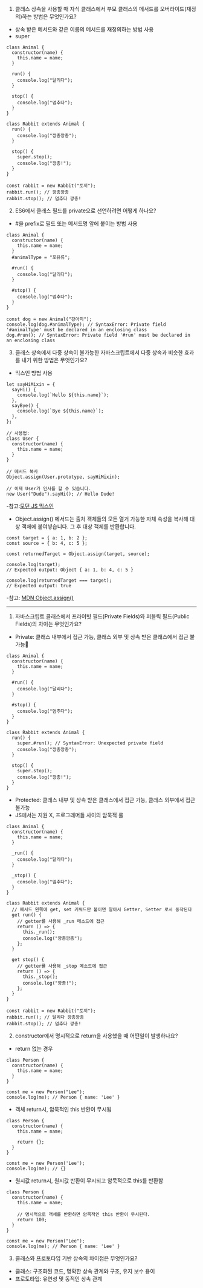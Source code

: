 1. 클래스 상속을 사용할 때 자식 클래스에서 부모 클래스의 메서드를 오버라이드(재정의)하는 방법은 무엇인가요?

- 상속 받은 메서드와 같은 이름의 메서드를 재정의하는 방법 사용
- super

```
class Animal {
  constructor(name) {
    this.name = name;
  }

  run() {
    console.log("달리다");
  }

  stop() {
    console.log("멈추다");
  }
}

class Rabbit extends Animal {
  run() {
    console.log("깡총깡총");
  }

  stop() {
    super.stop();
    console.log("깡총!");
  }
}

const rabbit = new Rabbit("토끼");
rabbit.run(); // 깡총깡총
rabbit.stop(); // 멈추다 깡총!
```

2. ES6에서 클래스 필드를 private으로 선언하려면 어떻게 하나요?

- \#을 prefix로 필드 또는 메서드명 앞에 붙이는 방법 사용

```
class Animal {
  constructor(name) {
    this.name = name;
  }
  #animalType = "포유류";

  #run() {
    console.log("달리다");
  }

  #stop() {
    console.log("멈추다");
  }
}

const dog = new Animal("강아지");
console.log(dog.#animalType); // SyntaxError: Private field '#animalType' must be declared in an enclosing class
dog.#run(); // SyntaxError: Private field '#run' must be declared in an enclosing class
```

3. 클래스 상속에서 다중 상속이 불가능한 자바스크립트에서 다중 상속과 비슷한 효과를 내기 위한 방법은 무엇인가요?

- 믹스인 방법 사용

```
let sayHiMixin = {
  sayHi() {
    console.log(`Hello ${this.name}`);
  },
  sayBye() {
    console.log(`Bye ${this.name}`);
  },
};

// 사용법:
class User {
  constructor(name) {
    this.name = name;
  }
}

// 메서드 복사
Object.assign(User.prototype, sayHiMixin);

// 이제 User가 인사를 할 수 있습니다.
new User("Dude").sayHi(); // Hello Dude!
```

-참고:[모던 JS 믹스인](https://ko.javascript.info/mixins)

- Object.assign() 메서드는 출처 객체들의 모든 열거 가능한 자체 속성을 복사해 대상 객체에 붙여넣습니다. 그 후 대상 객체를 반환합니다.

```
const target = { a: 1, b: 2 };
const source = { b: 4, c: 5 };

const returnedTarget = Object.assign(target, source);

console.log(target);
// Expected output: Object { a: 1, b: 4, c: 5 }

console.log(returnedTarget === target);
// Expected output: true

```

-참고: [MDN Object.assign()](https://developer.mozilla.org/ko/docs/Web/JavaScript/Reference/Global_Objects/Object/assign)

---

1. 자바스크립트 클래스에서 프라이빗 필드(Private Fields)와 퍼블릭 필드(Public Fields)의 차이는 무엇인가요?

- Private: 클래스 내부에서 접근 가능, 클래스 외부 및 상속 받은 클래스에서 접근 불가능

```
class Animal {
  constructor(name) {
    this.name = name;
  }

  #run() {
    console.log("달리다");
  }

  #stop() {
    console.log("멈추다");
  }
}

class Rabbit extends Animal {
  run() {
    super.#run(); // SyntaxError: Unexpected private field
    console.log("깡총깡총");
  }

  stop() {
    super.stop();
    console.log("깡총!");
  }
}
```

- Protected: 클래스 내부 및 상속 받은 클래스에서 접근 가능, 클래스 외부에서 접근 불가능
- JS에서는 지원 X, 프로그래머들 사이의 암묵적 룰

```
class Animal {
  constructor(name) {
    this.name = name;
  }

  _run() {
    console.log("달리다");
  }

  _stop() {
    console.log("멈추다");
  }
}

class Rabbit extends Animal {
  // 메서드 왼쪽에 get, set 키워드만 붙이면 알아서 Getter, Setter 로서 동작된다
  get run() {
    // getter를 사용해 _run 메소드에 접근
    return () => {
      this._run();
      console.log("깡총깡총");
    };
  }

  get stop() {
    // getter를 사용해 _stop 메소드에 접근
    return () => {
      this._stop();
      console.log("깡총!");
    };
  }
}

const rabbit = new Rabbit("토끼");
rabbit.run(); // 달리다 깡총깡총
rabbit.stop(); // 멈추다 깡총!

```

2. constructor에서 명시적으로 return을 사용했을 때 어떤일이 발생하나요?

- return 없는 경우

```
class Person {
  constructor(name) {
    this.name = name;
  }
}

const me = new Person("Lee");
console.log(me); // Person { name: 'Lee' }
```

- 객체 return시, 암묵적인 this 반환이 무시됨

```
class Person {
  constructor(name) {
    this.name = name;

    return {};
  }
}

const me = new Person('Lee');
console.log(me); // {}
```

- 원시값 return시, 원시값 반환이 무시되고 암묵적으로 this를 반환함

```
class Person {
  constructor(name) {
    this.name = name;

    // 명시적으로 객체를 반환하면 암묵적인 this 반환이 무시된다.
    return 100;
  }
}

const me = new Person("Lee");
console.log(me); // Person { name: 'Lee' }
```

3. 클래스와 프로토타입 기반 상속의 차이점은 무엇인가요?

- 클래스: 구조화된 코드, 명확한 상속 관계와 구조, 유지 보수 용이
- 프로토타입: 유연성 및 동적인 상속 관계

